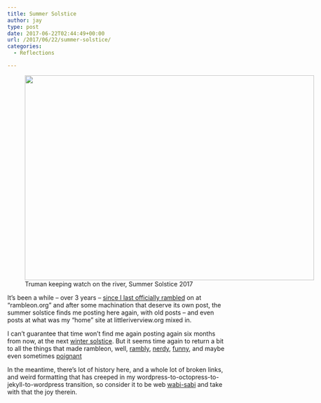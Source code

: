 ```yaml
---
title: Summer Solstice
author: jay
type: post
date: 2017-06-22T02:44:49+00:00
url: /2017/06/22/summer-solstice/
categories:
  - Reflections

---
```

<figure id="attachment_1198" aria-describedby="caption-attachment-1198" style="width: 660px" class="wp-caption alignnone"><img src="https://cdn.rambleon.org/migrate/2017/06/IMG_2483-1024x724.jpg" alt="" width="660" height="467" class="size-large wp-image-1198" srcset="https://cdn.rambleon.org/migrate/2017/06/IMG_2483-1024x724.jpg 1024w, https://cdn.rambleon.org/migrate/2017/06/IMG_2483-300x212.jpg 300w, https://cdn.rambleon.org/migrate/2017/06/IMG_2483-768x543.jpg 768w, https://cdn.rambleon.org/migrate/2017/06/IMG_2483.jpg 1280w" sizes="(max-width: 709px) 85vw, (max-width: 909px) 67vw, (max-width: 984px) 61vw, (max-width: 1362px) 45vw, 600px" /><figcaption id="caption-attachment-1198" class="wp-caption-text">Truman keeping watch on the river, Summer Solstice 2017</figcaption></figure>

It&#8217;s been a while – over 3 years – [since I last officially rambled][1] on at &#8220;rambleon.org&#8221; and after some machination that deserve its own post, the summer solstice finds me posting here again, with old posts &#8211; and even posts at what was my &#8220;home&#8221; site at littleriverview.org mixed in.

I can&#8217;t guarantee that time won&#8217;t find me again posting again six months from now, at the next [winter solstice][2]. But it seems time again to return a bit to all the things that made rambleon, well, [rambly][3], [nerdy][4], [funny][5], and maybe even sometimes [poignant][6]

In the meantime, there&#8217;s lot of history here, and a whole lot of broken links, and weird formatting that has creeped in my wordpress-to-octopress-to-jekyll-to-wordpress transition, so consider it to be web [wabi-sabi][7] and take with that the joy therein.

 [1]: https://rambleon.org/2014/02/08/on-the-river/
 [2]: https://rambleon.org/2016/12/21/winter-solstice/
 [3]: https://rambleon.org/2009/10/10/i-write-long-emails-and-i-cannot-lie/
 [4]: https://rambleon.org/2007/12/03/your-own-gem-server-and-ruby-1-8-5/
 [5]: https://rambleon.org/2013/04/10/the-wedgebuster/
 [6]: https://rambleon.org/2015/09/09/head-in-the-clouds/
 [7]: https://en.wikipedia.org/wiki/Wabi-sabi